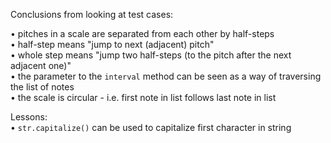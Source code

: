 Conclusions from looking at test cases:  

• pitches in a scale are separated from each other by half-steps  
• half-step means "jump to next (adjacent) pitch"  
• whole step means "jump two half-steps (to the pitch after the next adjacent one)"  
• the parameter to the `interval` method can be seen as a way of traversing the list of notes  
• the scale is circular - i.e. first note in list follows last note in list  


Lessons:  
• `str.capitalize()` can be used to capitalize first character in string  